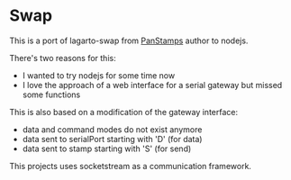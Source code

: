 # Swap

This is a port of lagarto-swap from [PanStamps](http://www.panstamp.com) author to nodejs.

There's two reasons for this:
* I wanted to try nodejs for some time now
* I love the approach of a web interface for a serial gateway but missed some functions

This is also based on a modification of the gateway interface:
* data and command modes do not exist anymore
* data sent to serialPort starting with 'D' (for data)
* data sent to stamp starting with 'S' (for send)

This projects uses socketstream as a communication framework.